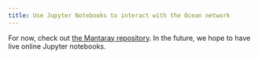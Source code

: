 ```yaml
---
title: Use Jupyter Notebooks to interact with the Ocean network
---
```


For now, check out [the Mantaray repository](https://github.com/oceanprotocol/mantaray). In the future, we hope to have live online Jupyter notebooks.

<repo name="mantaray"></repo>
